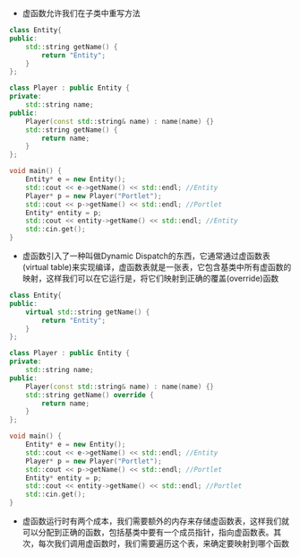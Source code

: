 - 虚函数允许我们在子类中重写方法

```c++
class Entity{
public:
    std::string getName() {
        return "Entity";
    }
};

class Player : public Entity {
private:
    std::string name;
public:
    Player(const std::string& name) : name(name) {}
    std::string getName() {
        return name;
    }
};

void main() {
    Entity* e = new Entity();
    std::cout << e->getName() << std::endl; //Entity
    Player* p = new Player("Portlet");
    std::cout << p->getName() << std::endl; //Portlet
    Entity* entity = p;
    std::cout << entity->getName() << std::endl; //Entity
	std::cin.get();
}  
```

- 虚函数引入了一种叫做Dynamic Dispatch的东西，它通常通过虚函数表(virtual table)来实现编译，虚函数表就是一张表，它包含基类中所有虚函数的映射，这样我们可以在它运行是，将它们映射到正确的覆盖(override)函数

```c++
class Entity{
public:
    virtual std::string getName() {
        return "Entity";
    }
};

class Player : public Entity {
private:
    std::string name;
public:
    Player(const std::string& name) : name(name) {}
    std::string getName() override {
        return name;
    }
};

void main() {
    Entity* e = new Entity();
    std::cout << e->getName() << std::endl; //Entity
    Player* p = new Player("Portlet");
    std::cout << p->getName() << std::endl; //Portlet
    Entity* entity = p;
    std::cout << entity->getName() << std::endl; //Portlet
	std::cin.get();
}  
```

- 虚函数运行时有两个成本，我们需要额外的内存来存储虚函数表，这样我们就可以分配到正确的函数，包括基类中要有一个成员指针，指向虚函数表。其次，每次我们调用虚函数时，我们需要遍历这个表，来确定要映射到哪个函数